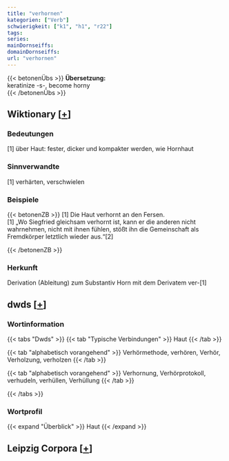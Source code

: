 ```yaml
---
title: "verhornen"
kategorien: ["Verb"]
schwierigkeit: ["k1", "h1", "r22"]
tags:
series:
mainDornseiffs:
domainDornseiffs:
url: "verhornen"
---
```


{{< betonenÜbs >}}
**Übersetzung:**  
keratinize -s-, become horny  
{{< /betonenÜbs >}}

## Wiktionary [[+](https://de.wiktionary.org/wiki/verhornen)]

### Bedeutungen
[1] über Haut: fester, dicker und kompakter werden, wie Hornhaut  

### Sinnverwandte
[1] verhärten, verschwielen  

### Beispiele
{{< betonenZB >}}
[1] Die Haut verhornt an den Fersen.  
[1] „Wo Siegfried gleichsam verhornt ist, kann er die anderen nicht wahrnehmen, nicht mit ihnen fühlen, stößt ihn die Gemeinschaft als Fremdkörper letztlich wieder aus.“[2]  

{{< /betonenZB >}}
### Herkunft
Derivation (Ableitung) zum Substantiv Horn mit dem Derivatem ver-[1]  



## dwds [[+](https://www.dwds.de/wb/verhornen)]

### Wortinformation
{{< tabs "Dwds" >}}
{{< tab "Typische Verbindungen" >}}
Haut
{{< /tab >}}

{{< tab "alphabetisch vorangehend" >}}
Verhörmethode, verhören, Verhör, Verholzung, verholzen
{{< /tab >}}

{{< tab "alphabetisch vorangehend" >}}
Verhornung, Verhörprotokoll, verhudeln, verhüllen, Verhüllung
{{< /tab >}}

{{< /tabs >}}

### Wortprofil
{{< expand "Überblick" >}} Haut {{< /expand >}}

## Leipzig Corpora [[+](https://corpora.uni-leipzig.de/en/res?word=verhornen&corpusId=deu_newscrawl-public_2018)]

